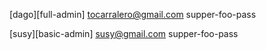 
[dago][full-admin]
tocarralero@gmail.com
supper-foo-pass


[susy][basic-admin]
susy@gmail.com
supper-foo-pass